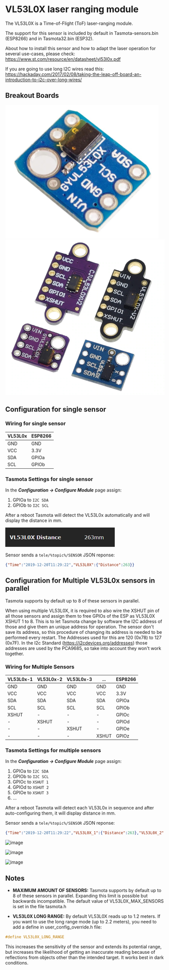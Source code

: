 # VL53L0X laser ranging module

The VL53L0X is a Time-of-Flight (ToF) laser-ranging module.

The support for this sensor is included by default in Tasmota-sensors.bin (ESP8266) and in Tasmota32.bin (ESP32).

About how to install this sensor and how to adapt the laser operation for several use-cases, please check:
https://www.st.com/resource/en/datasheet/vl53l0x.pdf

If you are going to use long I2C wires read this:
https://hackaday.com/2017/02/08/taking-the-leap-off-board-an-introduction-to-i2c-over-long-wires/

## Breakout Boards
![VL53L0x](_media/peripherals/vl53l0x-1.jpg)
![VL53L0x](_media/peripherals/vl53l0x-2.jpg)

## Configuration for single sensor

### Wiring for single sensor
| VL53L0x   | ESP8266 |
|---|---|
|GND   |GND   
|VCC   |3.3V
|SDA   | GPIOa
|SCL   | GPIOb

### Tasmota Settings for single sensor
In the **_Configuration -> Configure Module_** page assign:

1. GPIOa to `I2C SDA`
2. GPIOb to `I2C SCL`

After a reboot Tasmota will detect the VL53L0x automatically and will display the distance in mm.

![image](_media/peripherals/vl53l0x.png)

Sensor sends a  `tele/%topic%/SENSOR` JSON reponse:

```json
{"Time":"2019-12-20T11:29:22","VL53L0X":{"Distance":263}}
```

## Configuration for Multiple VL53L0x sensors in parallel

Tasmota supports by default up to 8 of these sensors in parallel.

When using multiple VL53L0X, it is required to also wire the XSHUT pin of all those sensors and assign them to free GPIOs of the ESP as VL53L0X XSHUT 1 to 8. This is to let Tasmota change by software the I2C address of those and give them an unique address for operation. The sensor don't save its address, so this procedure of changing its address is needed to be performed every restart. The Addresses used for this are 120 (0x78) to 127 (0x7F). In the I2c Standard (https://i2cdevices.org/addresses) those addresses are used by the PCA9685, so take into account they won't work together.

### Wiring for Multiple Sensors
| VL53L0x-1   | VL53L0x-2   | VL53L0x-3   | ... | ESP8266 |
|---|---|---|---|---|
|GND   |GND   |GND   |GND   |GND   
|VCC   |VCC   |VCC   |VCC   |3.3V
|SDA   |SDA   |SDA   |SDA   | GPIOa
|SCL   |SCL   |SCL   |SCL   | GPIOb
|XSHUT | -     | -     | - | GPIOc
| -    | XSHUT | -     | - | GPIOd
| -    | -     | XSHUT | - | GPIOe
| -    | -     | -     | XSHUT | GPIOz

### Tasmota Settings for multiple sensors
In the **_Configuration -> Configure Module_** page assign:

1. GPIOa to `I2C SDA`
2. GPIOb to `I2C SCL`
3. GPIOc to `XSHUT 1`
4. GPIOd to `XSHUT 2`
5. GPIOe to `XSHUT 3`
6. ...

After a reboot Tasmota will detect each VL53L0x in sequence and after auto-configuring them, it will display distance in mm.

Sensor sends a  `tele/%topic%/SENSOR` JSON reponse:

```json
{"Time":"2019-12-20T11:29:22","VL53L0X_1":{"Distance":263},"VL53L0X_2":{"Distance":344},"VL53L0X_3":{"Distance":729}}
```

![image](https://user-images.githubusercontent.com/35405447/111362860-144c4780-866e-11eb-84f1-461d2857ede7.png)

![image](https://user-images.githubusercontent.com/35405447/111363016-465da980-866e-11eb-9074-eb4f4c9f5237.png)

![image](https://user-images.githubusercontent.com/35405447/111363173-7907a200-866e-11eb-83e1-93cfefc45315.png)

## Notes

* **MAXIMUM AMOUNT OF SENSORS:** Tasmota supports by default up to 8 of these sensors in parallel. Expanding this limit is possible but backwards incompatible. The default value of VL53L0X_MAX_SENSORS is set in the file tasmota.h

* **VL53L0X LONG RANGE:** By default VL53L0X reads up to 1.2 meters. If you want to use the long range mode (up to 2.2 meters), you need to add a define in user_config_override.h file:
```cpp
#define VL53L0X_LONG_RANGE
```
This increases the sensitivity of the sensor and extends its potential range, but increases the likelihood of getting an inaccurate reading because of reflections from objects other than the intended target. It works best in dark conditions.
